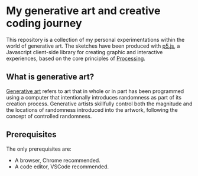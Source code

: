# My generative art and creative coding journey

This repository is a collection of my personal experimentations within the world of generative art. The sketches have been produced with [p5.js](https://github.com/processing/p5.js), a Javascript client-side library for creating graphic and interactive experiences, based on the core principles of [Processing](https://github.com/processing/processing).

## What is generative art?

[Generative art](https://www.artnome.com/news/2018/8/8/why-love-generative-art) refers to art that in whole or in part has been programmed using a computer that intentionally introduces randomness as part of its creation process. Generative artists skillfully control both the magnitude and the locations of randomness introduced into the artwork, following the concept of controlled randomness.

## Prerequisites

The only prerequisites are:
- A browser, Chrome recommended.
- A code editor, VSCode recommended.
